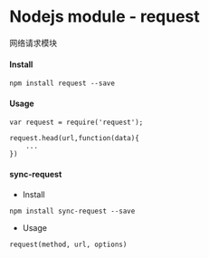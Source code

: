 # Nodejs module - request

网络请求模块

#### Install 

```
npm install request --save
```

#### Usage

```
var request = require('request');

request.head(url,function(data){
	...
})
```

#### sync-request

* Install

```
npm install sync-request --save 
```

* Usage

```
request(method, url, options)
```

